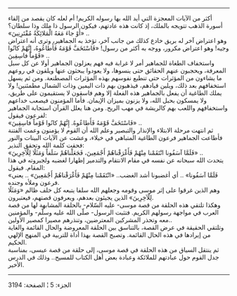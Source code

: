 ------------------------------------------------------------------------

أكثر من الآيات المعجزة التي أيد الله بها رسوله الكريم! أم لعله كان يقصد
من إلقاء أسورة الذهب تتويجه بالملك، إذ كانت هذه عادتهم، فيكون الرسول ذا
ملك وذا سلطان؟  
«أَوْ جاءَ مَعَهُ الْمَلائِكَةُ مُقْتَرِنِينَ» ..  
وهو اعتراض آخر له بريق خادع كذلك من جانب آخر، تؤخذ به الجماهير، وترى أنه
اعتراض وجيه! وهو اعتراض مكرور، ووجه به أكثر من رسول! «فَاسْتَخَفَّ قَوْمَهُ
فَأَطاعُوهُ، إِنَّهُمْ كانُوا قَوْماً فاسِقِينَ» ..  
واستخفاف الطغاة للجماهير أمر لا غرابة فيه فهم يعزلون الجماهير أولا عن كل
سبل المعرفة، ويحجبون عنهم الحقائق حتى ينسوها، ولا يعودوا يبحثون عنها
ويلقون في روعهم ما يشاءون من المؤثرات حتى تنطبع نفوسهم بهذه المؤثرات
المصطنعة. ومن ثم يسهل استخفافهم بعد ذلك، ويلين قيادهم، فيذهبون بهم ذات
اليمين وذات الشمال مطمئنين! ولا يملك الطاغية أن يفعل بالجماهير هذه
الفعلة إلا وهم فاسقون لا يستقيمون على طريق، ولا يمسكون بحبل الله، ولا
يزنون بميزان الإيمان. فأما المؤمنون فيصعب خداعهم واستخفافهم واللعب بهم
كالريشة في مهب الريح. ومن هنا يعلل القرآن استجابة الجماهير لفرعون
فيقول:  
«فَاسْتَخَفَّ قَوْمَهُ فَأَطاعُوهُ. إِنَّهُمْ كانُوا قَوْماً فاسِقِينَ» ..  
ثم انتهت مرحلة الابتلاء والإنذار والتبصير وعلم الله أن القوم لا يؤمنون
وعمت الفتنة فأطاعت الجماهير فرعون الطاغية المتباهي في خيلاء، وعشت عن
الآيات البينات والنور فحقت كلمة الله وتحقق النذير:  
«فَلَمَّا آسَفُونا انْتَقَمْنا مِنْهُمْ فَأَغْرَقْناهُمْ أَجْمَعِينَ، فَجَعَلْناهُمْ سَلَفاً وَمَثَلًا لِلْآخِرِينَ»
..  
يتحدث الله سبحانه عن نفسه في مقام الانتقام والتدمير إظهارا لغضبه
ولجبروته في هذا المقام. فيقول:  
«فَلَمَّا آسَفُونا» .. أي أغضبونا أشد الغضب.. «انْتَقَمْنا مِنْهُمْ فَأَغْرَقْناهُمْ أَجْمَعِينَ»
.. يعني فرعون وملأه وجنده.  
وهم الذين غرقوا على إثر موسى وقومه وجعلهم الله سلفا يتبعه كل خلف ظالم
«وَمَثَلًا لِلْآخِرِينَ» الذين يجيئون بعدهم، ويعرفون قصتهم، فيعتبرون.  
وهكذا تلتقي هذه الحلقة من قصة موسى- عليه السّلام- بالحلقة المشابهة لها من
قصة العرب في مواجهة رسولهم الكريم. فتثبت الرسول- صلّى الله عليه وسلّم-
والمؤمنين معه وتحذر المشركين المعترضين، وتنذرهم مصيرا كمصير الأولين..  
وتلتقي الحقيقة في عرض القصة، بالتناسق بين الحلقة المعروضة والحال القائمة
والغاية من إيرادها في هذه الحال القائمة. وتصبح القصة بهذا أداة للتربية
في المنهج الإلهي الحكيم.  
ثم ينتقل السياق من هذه الحلقة في قصة موسى، إلى حلقة من قصة عيسى، بمناسبة
جدل القوم حول عبادتهم للملائكة وعبادة بعض أهل الكتاب للمسيح.. وذلك في
الدرس الأخير.

------------------------------------------------------------------------

الجزء: 5 ¦ الصفحة: 3194
